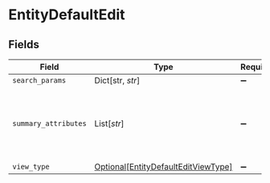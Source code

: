 # EntityDefaultEdit


## Fields

| Field                                                                                   | Type                                                                                    | Required                                                                                | Description                                                                             | Example                                                                                 |
| --------------------------------------------------------------------------------------- | --------------------------------------------------------------------------------------- | --------------------------------------------------------------------------------------- | --------------------------------------------------------------------------------------- | --------------------------------------------------------------------------------------- |
| `search_params`                                                                         | Dict[str, *str*]                                                                        | :heavy_minus_sign:                                                                      | N/A                                                                                     |                                                                                         |
| `summary_attributes`                                                                    | List[*str*]                                                                             | :heavy_minus_sign:                                                                      | List of attribute names that we show in the summary header                              | email                                                                                   |
| `view_type`                                                                             | [Optional[EntityDefaultEditViewType]](../../models/shared/entitydefaulteditviewtype.md) | :heavy_minus_sign:                                                                      | N/A                                                                                     |                                                                                         |